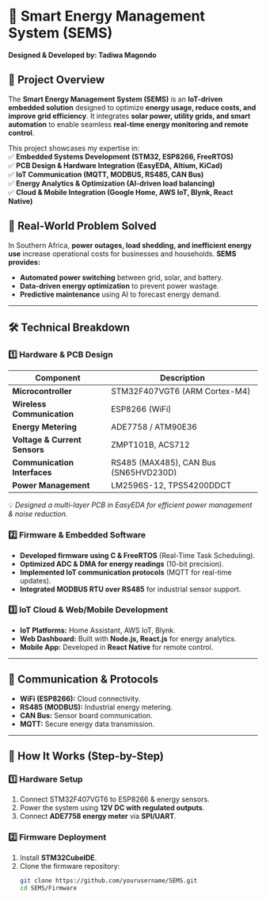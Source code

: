 # 🔋 Smart Energy Management System (SEMS)  
**Designed & Developed by: Tadiwa Magondo**  

## 🚀 Project Overview  
The **Smart Energy Management System (SEMS)** is an **IoT-driven embedded solution** designed to optimize **energy usage, reduce costs, and improve grid efficiency**. It integrates **solar power, utility grids, and smart automation** to enable seamless **real-time energy monitoring and remote control**.  

This project showcases my expertise in:  
✅ **Embedded Systems Development (STM32, ESP8266, FreeRTOS)**  
✅ **PCB Design & Hardware Integration (EasyEDA, Altium, KiCad)**  
✅ **IoT Communication (MQTT, MODBUS, RS485, CAN Bus)**  
✅ **Energy Analytics & Optimization (AI-driven load balancing)**  
✅ **Cloud & Mobile Integration (Google Home, AWS IoT, Blynk, React Native)**  

## 🎯 Real-World Problem Solved  
In Southern Africa, **power outages, load shedding, and inefficient energy use** increase operational costs for businesses and households. **SEMS provides:**  
- **Automated power switching** between grid, solar, and battery.  
- **Data-driven energy optimization** to prevent power wastage.  
- **Predictive maintenance** using AI to forecast energy demand.  

---

## 🛠️ **Technical Breakdown**  

### **1️⃣ Hardware & PCB Design**  
| Component  | Description |
|------------|------------|
| **Microcontroller** | STM32F407VGT6 (ARM Cortex-M4) |
| **Wireless Communication** | ESP8266 (WiFi) |
| **Energy Metering** | ADE7758 / ATM90E36 |
| **Voltage & Current Sensors** | ZMPT101B, ACS712 |
| **Communication Interfaces** | RS485 (MAX485), CAN Bus (SN65HVD230D) |
| **Power Management** | LM2596S-12, TPS54200DDCT |

💡 *Designed a multi-layer PCB in EasyEDA for efficient power management & noise reduction.*  

### **2️⃣ Firmware & Embedded Software**  
- **Developed firmware using C & FreeRTOS** (Real-Time Task Scheduling).  
- **Optimized ADC & DMA for energy readings** (10-bit precision).  
- **Implemented IoT communication protocols** (MQTT for real-time updates).  
- **Integrated MODBUS RTU over RS485** for industrial sensor support.  

### **3️⃣ IoT Cloud & Web/Mobile Development**  
- **IoT Platforms:** Home Assistant, AWS IoT, Blynk.  
- **Web Dashboard:** Built with **Node.js, React.js** for energy analytics.  
- **Mobile App:** Developed in **React Native** for remote control.  

---

## 📡 **Communication & Protocols**  
- **WiFi (ESP8266):** Cloud connectivity.  
- **RS485 (MODBUS):** Industrial energy metering.  
- **CAN Bus:** Sensor board communication.  
- **MQTT:** Secure energy data transmission.  

---

## 🚀 **How It Works (Step-by-Step)**  

### **1️⃣ Hardware Setup**  
1. Connect STM32F407VGT6 to ESP8266 & energy sensors.  
2. Power the system using **12V DC with regulated outputs**.  
3. Connect **ADE7758 energy meter** via **SPI/UART**.  

### **2️⃣ Firmware Deployment**  
1. Install **STM32CubeIDE**.  
2. Clone the firmware repository:  
   ```bash
   git clone https://github.com/yourusername/SEMS.git
   cd SEMS/Firmware
